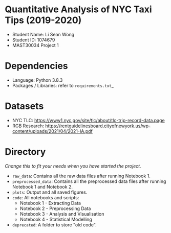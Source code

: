# Quantitative Analysis of NYC Taxi Tips (2019-2020)
- Student Name: Li Sean Wong
- Student ID: 1074679
- MAST30034 Project 1

# Dependencies
- Language: Python 3.8.3
- Packages / Libraries: refer to `requirements.txt`_

# Datasets
- NYC TLC: https://www1.nyc.gov/site/tlc/about/tlc-trip-record-data.page
- RGB Research: https://rentguidelinesboard.cityofnewyork.us/wp-content/uploads/2021/04/2021-IA.pdf

# Directory
_Change this to fit your needs when you have started the project._
- `raw_data`: Contains all the raw data files after running Notebook 1.
- `preprocessed_data`: Contains all the preprocessed data files after running Notebook 1 and Notebook 2.
- `plots`: Output and all saved figures.
- `code`: All notebooks and scripts:
    - Notebook 1 - Extracting Data
    - Notebook 2 - Preprocessing Data
    - Notebook 3 - Analysis and Visualisation
    - Notebook 4 - Statistical Modelling
- `deprecated`: A folder to store "old code".

